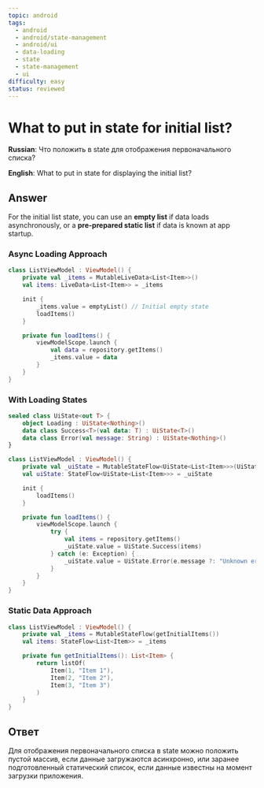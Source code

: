 ```yaml
---
topic: android
tags:
  - android
  - android/state-management
  - android/ui
  - data-loading
  - state
  - state-management
  - ui
difficulty: easy
status: reviewed
---
```


# What to put in state for initial list?

**Russian**: Что положить в state для отображения первоначального списка?

**English**: What to put in state for displaying the initial list?

## Answer

For the initial list state, you can use an **empty list** if data loads asynchronously, or a **pre-prepared static list** if data is known at app startup.

### Async Loading Approach

```kotlin
class ListViewModel : ViewModel() {
    private val _items = MutableLiveData<List<Item>>()
    val items: LiveData<List<Item>> = _items

    init {
        _items.value = emptyList() // Initial empty state
        loadItems()
    }

    private fun loadItems() {
        viewModelScope.launch {
            val data = repository.getItems()
            _items.value = data
        }
    }
}
```

### With Loading States

```kotlin
sealed class UiState<out T> {
    object Loading : UiState<Nothing>()
    data class Success<T>(val data: T) : UiState<T>()
    data class Error(val message: String) : UiState<Nothing>()
}

class ListViewModel : ViewModel() {
    private val _uiState = MutableStateFlow<UiState<List<Item>>>(UiState.Loading)
    val uiState: StateFlow<UiState<List<Item>>> = _uiState

    init {
        loadItems()
    }

    private fun loadItems() {
        viewModelScope.launch {
            try {
                val items = repository.getItems()
                _uiState.value = UiState.Success(items)
            } catch (e: Exception) {
                _uiState.value = UiState.Error(e.message ?: "Unknown error")
            }
        }
    }
}
```

### Static Data Approach

```kotlin
class ListViewModel : ViewModel() {
    private val _items = MutableStateFlow(getInitialItems())
    val items: StateFlow<List<Item>> = _items

    private fun getInitialItems(): List<Item> {
        return listOf(
            Item(1, "Item 1"),
            Item(2, "Item 2"),
            Item(3, "Item 3")
        )
    }
}
```

## Ответ

Для отображения первоначального списка в state можно положить пустой массив, если данные загружаются асинхронно, или заранее подготовленный статический список, если данные известны на момент загрузки приложения.

